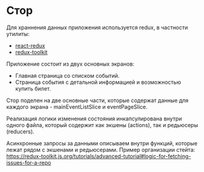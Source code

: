 # Стор
Для храннения данных приложения используется redux, в частности утилиты:
* [react-redux](https://react-redux.js.org/)
* [redux-toolkit](https://redux-toolkit.js.org/)

Приложение состоит из двух основных экранов:
* Главная страница со списком событий.
* Страница события с детальной информацией и возможностью купить билет.

Стор поделен на две основные части, которые содержат данные для каждого экрана - mainEventListSlice и
eventPageSlice.

Реализация логики изменения состояния инкапсулирована внутри одного файла, который содержит как
экшены (actions), так и редьюсеры (reducers).

Асинхронные запросы за данными описываем внутри функций, которые лежат рядом с экшенами и редьюсерами.
Пример организации стейта:
https://redux-toolkit.js.org/tutorials/advanced-tutorial#logic-for-fetching-issues-for-a-repo
